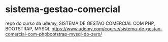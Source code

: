 # sistema-gestao-comercial
repo do curso da udemy, SISTEMA DE GESTÃO COMERCIAL COM PHP, BOOTSTRAP, MYSQL
https://www.udemy.com/course/sistema-de-gestao-comercial-com-phpbootstrap-mysql-do-zero/

